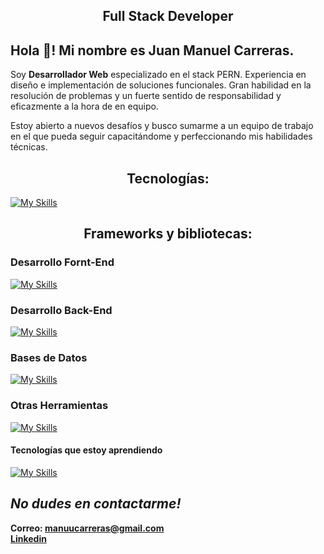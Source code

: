 <h2 align='center'>
 Full Stack Developer 
</h2>

## Hola 👋! Mi nombre es Juan Manuel Carreras. 

Soy **Desarrollador Web** especializado en el stack PERN. Experiencia en diseño e implementación de soluciones funcionales. Gran habilidad en la resolución de problemas y un fuerte sentido de responsabilidad y eficazmente a la hora de en equipo.

Estoy abierto a nuevos desafíos y busco sumarme a un equipo de trabajo en el que pueda seguir capacitándome y perfeccionando mis habilidades técnicas. 

</p>

<h2 align='center'> Tecnologías: </h2>

[![My Skills](https://skillicons.dev/icons?i=html,css,javascript)](https://skillicons.dev)

<h2 align='center'>Frameworks y bibliotecas:</h2>

### Desarrollo Fornt-End

[![My Skills](https://skillicons.dev/icons?i=react,redux,tailwind,vite)](https://skillicons.dev)

### Desarrollo Back-End

[![My Skills](https://skillicons.dev/icons?i=nodejs,express,sequelize)](https://skillicons.dev)

### Bases de Datos

[![My Skills](https://skillicons.dev/icons?i=postgres,mysql,sqlite)](https://skillicons.dev)

### Otras Herramientas

[![My Skills](https://skillicons.dev/icons?i=github,git,vscode,postman)](https://skillicons.dev)

#### Tecnologías que estoy aprendiendo

[![My Skills](https://skillicons.dev/icons?i=ts,py)](https://skillicons.dev)

## _No dudes en contactarme!_

**Correo: manuucarreras@gmail.com** </br>
**<a href='https://www.linkedin.com/in/manuel-carreras/'>Linkedin</a>**
